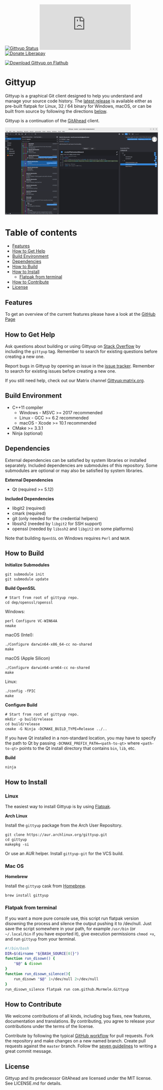 [![Gittyup Status](https://github.com/Murmele/Gittyup/actions/workflows/build.yml/badge.svg?branch=master)](https://github.com/Murmele/Gittyup/actions/workflows/build.yml)
[![Matrix](https://img.shields.io/matrix/Gittyup:matrix.org?label=Matrix%20Chat)](https://matrix.to/#/#Gittyup:matrix.org)
[![Donate Liberapay](https://liberapay.com/assets/widgets/donate.svg)](https://liberapay.com/Gittyup/donate)

<a href="https://flathub.org/apps/details/com.github.Murmele.Gittyup">
<img
    src="https://flathub.org/assets/badges/flathub-badge-i-en.png"
    alt="Download Gittyup on Flathub"
    width="240px"/>
</a>

Gittyup
==================================

Gittyup is a graphical Git client designed to help you understand and manage your source code history. The [latest release](https://github.com/Murmele/Gittyup/releases/latest)
is available either as pre-built flatpak for Linux, 32 / 64 binary for Windows, macOS,
or can be built from source by following the directions [below](https://github.com/Murmele/Gittyup#how-to-build).

Gittyup is a continuation of the [GitAhead](https://github.com/gitahead/gitahead) client.

![Gittyup](https://raw.githubusercontent.com/Murmele/Gittyup/master/rsrc/screenshots/main_dark_orig.png)

Table of contents
=================
<!--ts-->
   * [Features](#features)
   * [How to Get Help](#how-to-get-help)
   * [Build Environment](#build-environment)
   * [Dependencies](#dependencies)
   * [How to Build](#how-to-build)
   * [How to Install](#how-to-install)
      * [Flatpak from terminal](#flatpak-from-terminal)
   * [How to Contribute](#how-to-contribute)
   * [License](#license)
<!--te-->

Features
---------------
To get an overview of the current features please have a look at the [GitHub Page](https://murmele.github.io/Gittyup/)

How to Get Help
---------------

Ask questions about building or using Gittyup on
[Stack Overflow](http://stackoverflow.com/questions/tagged/gittyup) by
including the `gittyup` tag. Remember to search for existing questions
before creating a new one.

Report bugs in Gittyup by opening an issue in the
[issue tracker](https://github.com/Murmele/gittyup/issues).
Remember to search for existing issues before creating a new one.

If you still need help, check out our Matrix channel
[Gittyup:matrix.org](https://matrix.to/#/#Gittyup:matrix.org).

Build Environment
-----------------

* C++11 compiler
  * Windows - MSVC >= 2017 recommended
  * Linux - GCC >= 6.2 recommended
  * macOS - Xcode >= 10.1 recommended
* CMake >= 3.3.1
* Ninja (optional)

Dependencies
------------

External dependencies can be satisfied by system libraries or installed
separately. Included dependencies are submodules of this repository. Some
submodules are optional or may also be satisfied by system libraries.

**External Dependencies**

* Qt (required >= 5.12)

**Included Dependencies**

* libgit2 (required)
* cmark (required)
* git (only needed for the credential helpers)
* libssh2 (needed by `libgit2` for SSH support)
* openssl (needed by `libssh2` and `libgit2` on some platforms)

Note that building `OpenSSL` on Windows requires `Perl` and `NASM`.

How to Build
------------

**Initialize Submodules**

    git submodule init
    git submodule update

**Build OpenSSL**

    # Start from root of gittyup repo.
    cd dep/openssl/openssl

Windows:

    perl Configure VC-WIN64A
    nmake

macOS (Intel):

    ./Configure darwin64-x86_64-cc no-shared
    make
    
macOS (Apple Silicon)

    ./Configure darwin64-arm64-cc no-shared
    make
    
Linux:

    ./config -fPIC
    make

**Configure Build**

    # Start from root of gittyup repo.
    mkdir -p build/release
    cd build/release
    cmake -G Ninja -DCMAKE_BUILD_TYPE=Release ../..

If you have Qt installed in a non-standard location, you may have to
specify the path to Qt by passing `-DCMAKE_PREFIX_PATH=<path-to-qt>`
where `<path-to-qt>` points to the Qt install directory that contains
`bin`, `lib`, etc.

**Build**

    ninja

How to Install
-----------------
### Linux

The easiest way to install Gittyup is by using [Flatpak](https://flathub.org/apps/details/com.github.Murmele.Gittyup).

**Arch Linux**

Install the `gittyup` package from the Arch User Repository.

	git clone https://aur.archlinux.org/gittyup.git
	cd gittyup
	makepkg -si

Or use an AUR helper.
Install `gittyup-git` for the VCS build.

### Mac OS

**Homebrew**

Install the `gittyup` cask from [Homebrew](https://brew.sh/).

    brew install gittyup

### Flatpak from terminal

If you want a more pure console use, this script run flatpak version disowning the process and silence the output pushing it to /dev/null.
Just save the script somewhere in your path, for example `/usr/bin` (or `~/.local/bin` if you have exported it), give execution permissions `chmod +x`, and run `gittyup` from your terminal.

```bash
#!/bin/bash
DIR=$(dirname "${BASH_SOURCE[0]}")
function run_disown() {
    "$@" & disown
}
function run_disown_silence(){
    run_disown "$@" 1>/dev/null 2>/dev/null
}
run_disown_silence flatpak run com.github.Murmele.Gittyup
```


How to Contribute
-----------------

We welcome contributions of all kinds, including bug fixes, new features,
documentation and translations. By contributing, you agree to release
your contributions under the terms of the license.

Contribute by following the typical
[GitHub workflow](https://docs.github.com/en/get-started/quickstart/github-flow)
for pull requests. Fork the repository and make changes on a new named
branch. Create pull requests against the `master` branch. Follow the
[seven guidelines](https://chris.beams.io/posts/git-commit/) to writing a
great commit message.

License
-------

Gittyup and its predecessor GitAhead are licensed under the MIT license. See LICENSE.md for details.
